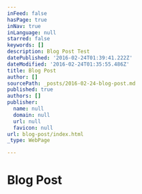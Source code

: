 ```yaml
---
inFeed: false
hasPage: true
inNav: true
inLanguage: null
starred: false
keywords: []
description: Blog Post Test
datePublished: '2016-02-24T01:39:41.222Z'
dateModified: '2016-02-24T01:35:55.486Z'
title: Blog Post
author: []
sourcePath: _posts/2016-02-24-blog-post.md
published: true
authors: []
publisher:
  name: null
  domain: null
  url: null
  favicon: null
url: blog-post/index.html
_type: WebPage

---
```

# Blog Post